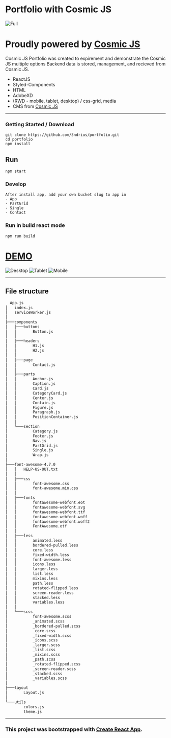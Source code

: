 # Portfolio with Cosmic JS

![Full](https://github.com/3ndrius/portfolio/blob/master/public/4.jpg?raw=true)

# Proudly powered by [Cosmic JS](https://cosmicjs.com/)
Cosmic JS
Portfolio was created to expirement and demonstrate the Cosmic JS multiple options Backend data is stored, management, and recieved from Cosmic JS.

- ReactJS
- Styled-Components
- HTML
- AdobeXD
- (RWD - mobile, tablet, desktop) / css-grid, media 
- CMS from [Cosmic JS](https://cosmicjs.com/)

<hr/>

### Getting Started / Download

```
git clone https://github.com/3ndrius/portfolio.git
cd portfolio
npm install
```

## Run

```
npm start
```

### Develop

```
After install app, add your own bucket slug to app in
- App
- PartGrid
- Single
- Contact

```

### Run in build react mode

```
npm run build
```

# [DEMO](https://portfolio-cosmic.netlify.com/)
![Desktop](https://github.com/3ndrius/portfolio/blob/master/public/5.jpg?raw=true)
![Tablet](https://github.com/3ndrius/portfolio/blob/master/public/6.jpg?raw=true)
![Mobile](https://github.com/3ndrius/portfolio/blob/master/public/1.jpg?raw=true)

<hr/>

## File structure

```bash
  App.js
│   index.js
│   serviceWorker.js
│
├───components
│   ├───buttons
│   │       Button.js
│   │
│   ├───headers
│   │       H1.js
│   │       H2.js
│   │
│   ├───page
│   │       Contact.js
│   │
│   ├───parts
│   │       Anchor.js
│   │       Caption.js
│   │       Card.js
│   │       CategoryCard.js
│   │       Center.js
│   │       Contain.js
│   │       Figure.js
│   │       Paragraph.js
│   │       PositionContainer.js
│   │
│   └───section
│           Category.js
│           Footer.js
│           Nav.js
│           PartGrid.js
│           Single.js
│           Wrap.js
│
├───font-awesome-4.7.0
│   │   HELP-US-OUT.txt
│   │
│   ├───css
│   │       font-awesome.css
│   │       font-awesome.min.css
│   │
│   ├───fonts
│   │       fontawesome-webfont.eot
│   │       fontawesome-webfont.svg
│   │       fontawesome-webfont.ttf
│   │       fontawesome-webfont.woff
│   │       fontawesome-webfont.woff2
│   │       FontAwesome.otf
│   │
│   ├───less
│   │       animated.less
│   │       bordered-pulled.less
│   │       core.less
│   │       fixed-width.less
│   │       font-awesome.less
│   │       icons.less
│   │       larger.less
│   │       list.less
│   │       mixins.less
│   │       path.less
│   │       rotated-flipped.less
│   │       screen-reader.less
│   │       stacked.less
│   │       variables.less
│   │
│   └───scss
│           font-awesome.scss
│           _animated.scss
│           _bordered-pulled.scss
│           _core.scss
│           _fixed-width.scss
│           _icons.scss
│           _larger.scss
│           _list.scss
│           _mixins.scss
│           _path.scss
│           _rotated-flipped.scss
│           _screen-reader.scss
│           _stacked.scss
│           _variables.scss
│
├───layout
│       Layout.js
│
└───utils
        colors.js
        theme.js
```

<hr/>

### This project was bootstrapped with [Create React App](https://github.com/facebook/create-react-app).



